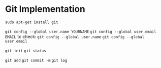 # Git Implementation


`sudo apt-get install git`

`git config --global user.name YOURNAME`
`git config --global user.email EMAIL`
to check:
`git config --global user.name`
`git config --global user.email`

`git init`
`git status`

`git add`
`git commit -m`
`git log`